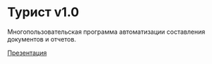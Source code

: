# Турист v1.0
Многопользовательская программа автоматизации составления документов и отчетов.

[Презентация](https://github.com/mozEvil/Foton/blob/master/%D0%9F%D1%80%D0%B5%D0%B7%D0%B5%D0%BD%D1%82%D0%B0%D1%86%D0%B8%D1%8F_%D0%A2%D1%83%D1%80%D0%B8%D1%81%D1%82.pdf)
